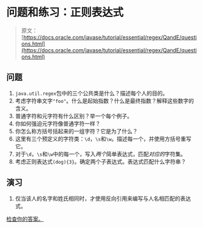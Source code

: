# 问题和练习：正则表达式

> 原文： [https://docs.oracle.com/javase/tutorial/essential/regex/QandE/questions.html](https://docs.oracle.com/javase/tutorial/essential/regex/QandE/questions.html)

## 问题

1.  `java.util.regex`包中的三个公共类是什么？描述每个人的目的。
2.  考虑字符串文字`"foo"`。什么是起始指数？什么是最终指数？解释这些数字的含义。
3.  普通字符和元字符有什么区别？举一个每个例子。
4.  你如何强迫元字符像普通字符一样？
5.  你怎么称方括号括起来的一组字符？它是为了什么？
6.  这里有三个预定义的字符类：`\d`，`\s`和`\w`。描述每一个，并使用方括号重写它。
7.  对于`\d`，`\s`和`\w`中的每一个，写入*两个*简单表达式，匹配*对应的*字符集。
8.  考虑正则表达式`(dog){3}`。确定两个子表达式。表达式匹配什么字符串？

## 演习

1.  仅当该人的名字和姓氏相同时，才使用反向引用来编写与人名相匹配的表达式。

[检查你的答案。](answers.html)